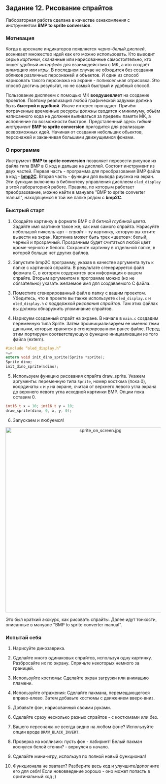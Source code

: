 ## Задание 12. Рисование спрайтов

Лабораторная работа сделана в качестве ознакомления с инструментом **BMP to sprite conversion**.

### Мотивация

Когда в арсенале индикаторов появляется *черно-белый дисплей*, возникает множество идей как его можно использовать. Кто выводит серые *картинки*, скачанные или нарисованные самостоятельно, кто пишет удобный *интерфейс* для взаимодействия с МК, а кто создаёт *анимацию или игры*. В последнем случае не обходится без создания обликов различных персонажей и объектов. И один из способ нарисовать такого персонажа на экране - попиксельная отрисовка. Это способ достичь результат, но не самый быстрый и удобный способ.

Пользование дисплеем с помощью МК **воодушевляет** на создание проектов. Поэтому реализация любой графической задумки должна быть **быстрой и удобной**. Иначе интерес пропадает. Причём потраченные временные ресурсы должны сводится к минимуму, обьём написанного кода не должнен выливаться за пределы памяти МК, а исполнение по возможности быстрое. Предсталенный здесь *гибкий инструмент* **BMP to sprite conversion** пригодится для реализации всевозможных идей. Начиная от создания небольших обьектов, персонажей и заканчивая большими движущимися фонами.

### О программе

Инструмент **BMP to sprite conversion** позволяет перевести рисунок из файла типа BMP в С код и дальше на дисплей. Состоит инструмент из двух частей. Первая часть - программа для преобразования BMP файла в код - [**bmp2C**](https://github.com/edosedgar/stm32f0_ARM/tree/master/tools/bmp2C). Вторая часть - функции для вывода риуснка на экран. Эти функции включены в библиотеку управления дисплеем `oled_display` в этой лабораторной работе. Правила, по которым работает преобразование, можно найти в мануале "BMP to sprite converter manual", находящемся в той же папке рядом с **bmp2C**.

### Быстрый старт
1. Создайте картинку в формате BMP с *8 битной глубиной цвета*. Задайте имя картинке такое же, как имя самого спрайта. Нарисуйте небольшой пиксель-арт – *спрайт* – ту картинку, которую вы хотите вывести на экран. Картинка может быть трех «цветов»: белый, черный и прозрачный. Прозрачным будет считаться любой цвет кроме черного и белого. Сохраните картинку в отдельной папке, в которой больше нет других файлов.

2. Запустите bmp2C программу, указав в качестве аргумента путь к папке с картинкой спрайта. В результате сгенерируется файл формата С, в котором содержится вся информация о вашем спрайте. Вторым аргументом к программе можно (но не обязательно) указать желаемое имя для создаваемого С файла. 
3. Поместите сгенерированный файл в папку с вашим проектом. Убедитесь, что в проекте вы также используете `oled_display.c` и `oled_display.h` *с поддержкой рисования спрайтов*. Там этих файлах вы должны обнаружить упоминание спрайтов.

4.	Нарисуем созданный спрайт на экране. В начале в `main.c` создадим переменную типа Sprite. Затем проинициализируем ее именно теми данными, которые хранятся в сгенерированном ранее файле. Перед этим портируем соответствующую функцию инициализации из того файла (extern). 
```C
#include “oled_display.h”
<…>
extern void init_dino_sprite(Sprite *sprite);
Sprite dino;
init_dino_sprite(&dino);
```

5.	Используем функцию рисования спрайта draw_sprite. Укажем аргументы: переменную типа `Sprite`, номер костюма (пока 0), координаты `x` и `y` на экране, считая от верхнего левого угла экрана до верхнего левого угла исходной картинки BMP. Опции пока оставим 0. 
```C
int16_t x = 10; int16_t y = 10;
draw_sprite(dino, 0, x, y, 0);
```

6.	Запускаем и любуемся!

<p align="center">
  <img width="600" src="https://github.com/Levitsky-Ilya/stm32f0_ARM/blob/master/docs/images/sprite_on_screen.jpg" alt="sprite_on_screen.jpg"/>
</p>

Это был краткий экскурс, как рисовать спрайты. Далее идут тонкости, описанные в мануале "BMP to sprite converter manual".

### Испытай себя

1. Нарисуйте динозаврика.

2. Сделайте много одинаковых спрайтов, используя одну картинку. Разбросайте их по экрану. Спрячьте некоторых немного за границей.

3. Используйте костюмы: Сделайте экран загрузки или анимацию пламени.

4. Используйте отражения: Сделайте пакмана, перемещающегося вправо-влево. Затем добавьте костюмы с движением вверх-вниз.

5. Добавьте фон, нарисованный своими руками.

6. Сделайте сразу несколько разных спрайтов - с костюмами или без.

7. Вашего персонажа не всегда видно на любом фоне? Используйте опции вроде `DRAW_BLACK_INVERT`.

8. Проверка на коллизию: пусть фон - лабиринт! Белый пакман коснулся белой стенки? - вернулся в начало.

9. Сделайте мини-игру, используя по полной новый функционал!

10. Функционала не хватает? Разберите весь код и улучшите/дополните его для себя! Если нововведение хорошо - оно может попасть в оригинальный код ;)
